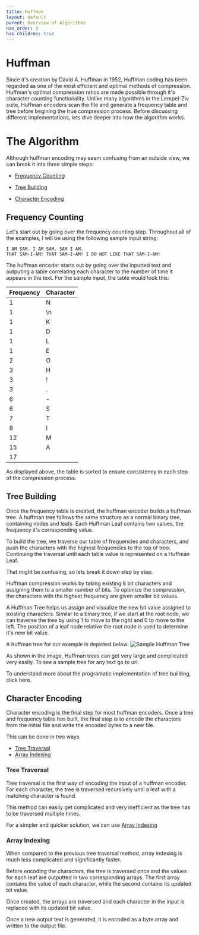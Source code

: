 ```yaml
---
title: Huffman
layout: default
parent: Overview of Algorithms
nav_order: 3
has_children: true
---
```


# Huffman

Since it's creation by David A. Huffman in 1952, Huffman coding has been regarded as one of the most efficient and optimal methods of compression. Huffman's optimal compression ratios are made possible through it's character counting functionality. Unlike many algorithms in the Lempel-Ziv suite, Huffman encoders scan the file and generate a frequency table and tree before begining the true compression process. Before discussing different implementations, lets dive deeper into how the algorithm works.

# The Algorithm

Although huffman encoding may seem confusing from an outside view, we can break it into three simple steps:

- [Frequency Counting](#frequency-counting)

- [Tree Building](#tree-Building)

- [Character Encoding](#character-Encoding)

## Frequency Counting

Let's start out by going over the frequency counting step. Throughout all of the examples, I will be using the following sample input string:

```
I AM SAM. I AM SAM. SAM I AM.
THAT SAM-I-AM! THAT SAM-I-AM! I DO NOT LIKE THAT SAM-I-AM!
```

The huffman encoder starts out by going over the inputted text and outputing a table correlating each character to the number of time it appears in the text. For the sample input, the table would look this:

| Frequency | Character |
| --------- | --------- |
| 1         | N         |
| 1         | \n        |
| 1         | K         |
| 1         | D         |
| 1         | L         |
| 1         | E         |
| 2         | O         |
| 3         | H         |
| 3         | !         |
| 3         | .         |
| 6         | -         |
| 6         | S         |
| 7         | T         |
| 8         | I         |
| 12        | M         |
| 15        | A         |
| 17        |           |

As displayed above, the table is sorted to ensure consistency in each step of the compression process.

## Tree Building

Once the frequency table is created, the huffman encoder builds a huffman tree. A huffman tree follows the same structure as a normal binary tree, containing nodes and leafs. Each Huffman Leaf contains two values, the frequency it's corresponding value.

To build the tree, we traverse our table of frequencies and characters, and push the characters with the highest frequencies to the top of tree. Continuing the traversal until each table value is represented on a Huffman Leaf.

That might be confusing, so lets break it down step by step.

Huffman compression works by taking existing 8 bit characters and assigning them to a smaller number of bits. To optimize the compression, the characters with the highest frequency are given smaller bit values.

A Huffman Tree helps us assign and visualize the new bit value assigned to existing characters. Similar to a binary tree, if we start at the root node, we can traverse the tree by using 1 to move to the right and 0 to move to the left. The position of a leaf node relative the root node is used to determine it's new bit value.

A huffman tree for our example is depicted below:
![Sample Huffman Tree](https://i.ibb.co/jyPPwnw/Screen-Shot-2020-08-31-at-10-34-00-AM.png)

As shown in the image, Huffman trees can get very large and complicated very easily. To see a sample tree for any text go to url.

To understand more about the programatic implementation of tree building, click here.

## Character Encoding

Character encoding is the final step for most huffman encoders. Once a tree and frequency table has built, the final step is to encode the characters from the initial file and write the encoded bytes to a new file.

This can be done in two ways.

- [Tree Traversal](#tree-traversal)
- [Array Indexing](#array-indexing)

### Tree Traversal

Tree traversal is the first way of encoding the input of a huffman encoder. For each character, the tree is traversed recursively until a leaf with a matching character is found.

This method can easily get complicated and very inefficient as the tree has to be traversed multiple times.

For a simpler and quicker solution, we can use [Array Indexing](#array-indexing)

### Array Indexing

When compared to the previous tree traversal method, array indexing is much less complicated and significantly faster.

Before encoding the characters, the tree is traversed once and the values for each leaf are outputted in two corresponding arrays. The first array contains the value of each character, while the second contains its updated bit value.

Once created, the arrays are traversed and each character in the input is replaced with its updated bit value.

Once a new output text is generated, it is encoded as a byte array and written to the output file.
